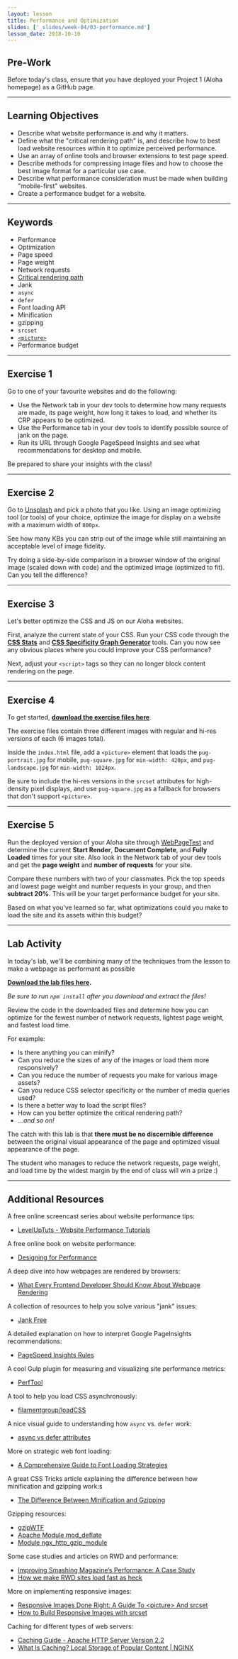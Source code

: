 ```yaml
---
layout: lesson
title: Performance and Optimization
slides: ['_slides/week-04/03-performance.md']
lesson_date: 2018-10-10
---
```


## Pre-Work

Before today's class, ensure that you have deployed your Project 1 (Aloha homepage) as a GitHub page.

---

## Learning Objectives

* Describe what website performance is and why it matters.
* Define what the "critical rendering path" is, and describe how to best load website resources within it to optimize perceived performance.
* Use an array of online tools and browser extensions to test page speed.
* Describe methods for compressing image files and how to choose the best image format for a particular use case.
* Describe what performance consideration must be made when building "mobile-first" websites.
* Create a performance budget for a website.

---

## Keywords

* Performance
* Optimization
* Page speed
* Page weight
* Network requests
* [Critical rendering path](https://developers.google.com/web/fundamentals/performance/critical-rendering-path/?hl=en)
* Jank
* `async`
* `defer`
* Font loading API
* Minification
* gzipping
* `srcset`
* [`<picture>`](https://developer.mozilla.org/en/docs/Web/HTML/Element/picture)
* Performance budget

---

## Exercise 1

Go to one of your favourite websites and do the following:

* Use the Network tab in your dev tools to determine how many requests are made, its page weight, how long it takes to load, and whether its CRP appears to be optimized.
* Use the Performance tab in your dev tools to identify possible source of jank on the page.
* Run its URL through Google PageSpeed Insights and see what recommendations for desktop and mobile.

Be prepared to share your insights with the class!

---

## Exercise 2

Go to [Unsplash](https://unsplash.com/) and pick a photo that you like. Using an image optimizing tool (or tools) of your choice, optimize the image for display on a website with a maximum width of `800px`.

See how many KBs you can strip out of the image while still maintaining an acceptable level of image fidelity.

Try doing a side-by-side comparison in a browser window of the original image (scaled down with code) and the optimized image (optimized to fit). Can you tell the difference?

---

## Exercise 3

Let's better optimize the CSS and JS on our Aloha websites.

First, analyze the current state of your CSS. Run your CSS code through the **[CSS Stats](http://cssstats.com/stats?link=http%3A%2F%2Fredacademy.github.io%2Faloha-apparel-pt2%2Fcss%2Fstyle-stretch.css)** and **[CSS Specificity Graph Generator](https://jonassebastianohlsson.com/specificity-graph/)** tools. Can you now see any obvious places where you could improve your CSS performance?

Next, adjust your `<script>` tags so they can no longer block content rendering on the page.

---

## Exercise 4

To get started, **[download the exercise files here](/public/files/exercises/picture-element.zip)**.

The exercise files contain three different images with regular and hi-res versions of each (6 images total).

Inside the `index.html` file, add a `<picture>` element that loads the `pug-portrait.jpg` for mobile, `pug-square.jpg` for `min-width: 420px`, and `pug-landscape.jpg` for `min-width: 1024px`.

Be sure to include the hi-res versions in the `srcset` attributes for high-density pixel displays, and use `pug-square.jpg` as a fallback for browsers that don't support `<picture>`.

---

## Exercise 5

Run the deployed version of your Aloha site through [WebPageTest](http://www.webpagetest.org/) and determine the current **Start Render**, **Document Complete**, and **Fully Loaded** times for your site. Also look in the Network tab of your dev tools and get the **page weight** and **number of requests** for your site.

Compare these numbers with two of your classmates. Pick the top speeds and lowest page weight and number requests in your group, and then **subtract 20%**. This will be your target performance budget for your site.

Based on what you've learned so far, what optimizations could you make to load the site and its assets within this budget?

---

## Lab Activity

In today's lab, we'll be combining many of the techniques from the lesson to make a webpage as performant as possible

**[Download the lab files here](/public/files/labs/performance-lab.zip).**

_Be sure to run `npm install` after you download and extract the files!_

Review the code in the downloaded files and determine how you can optimize for the fewest number of network requests, lightest page weight, and fastest load time.

For example:

* Is there anything you can minify?
* Can you reduce the sizes of any of the images or load them more responsively?
* Can you reduce the number of requests you make for various image assets?
* Can you reduce CSS selector specificity or the number of media queries used?
* Is there a better way to load the script files?
* How can you better optimize the critical rendering path?
* _...and so on!_

The catch with this lab is that **there must be no discernible difference** between the original visual appearance of the page and optimized visual appearance of the page.

The student who manages to reduce the network requests, page weight, and load time by the widest margin by the end of class will win a prize :)

---

## Additional Resources

A free online screencast series about website performance tips:

* [LevelUpTuts - Website Performance Tutorials](https://www.youtube.com/playlist?list=PLLnpHn493BHGpGXukqYsxwQw3ziW3uti6)

A free online book on website performance:

* [Designing for Performance](http://designingforperformance.com/)

A deep dive into how webpages are rendered by browsers:

* [What Every Frontend Developer Should Know About Webpage Rendering](http://frontendbabel.info/articles/webpage-rendering-101/)

A collection of resources to help you solve various "jank" issues:

* [Jank Free](http://jankfree.org/)

A detailed explanation on how to interpret Google PageInsights recommendations:

* [
  PageSpeed Insights Rules](https://developers.google.com/speed/docs/insights/rules)

A cool Gulp plugin for measuring and visualizing site performance metrics:

* [PerfTool](http://performance-tool.devbridge.com/)

A tool to help you load CSS asynchronously:

* [filamentgroup/loadCSS](https://github.com/filamentgroup/loadCSS)

A nice visual guide to understanding how `async` vs. `defer` work:

* [async vs defer attributes](http://www.growingwiththeweb.com/2014/02/async-vs-defer-attributes.html)

More on strategic web font loading:

* [A Comprehensive Guide to Font Loading Strategies](https://www.zachleat.com/web/comprehensive-webfonts/)

A great CSS Tricks article explaining the difference between how minification and gzipping work:s

* [The Difference Between Minification and Gzipping](https://css-tricks.com/the-difference-between-minification-and-gzipping/)

Gzipping resources:

* [gzipWTF](http://gzipwtf.com/)
* [Apache Module mod_deflate](http://httpd.apache.org/docs/current/mod/mod_deflate.html)
* [Module ngx_http_gzip_module](http://nginx.org/en/docs/http/ngx_http_gzip_module.html)

Some case studies and articles on RWD and performance:

* [Improving Smashing Magazine’s Performance: A Case Study](https://www.smashingmagazine.com/2014/09/improving-smashing-magazine-performance-case-study/)
* [How we make RWD sites load fast as heck](https://www.filamentgroup.com/lab/performance-rwd.html)

More on implementing responsive images:

* [Responsive Images Done Right: A Guide To &lt;picture&gt; And srcset](https://www.smashingmagazine.com/2014/05/responsive-images-done-right-guide-picture-srcset/)
* [How to Build Responsive Images with srcset](https://www.sitepoint.com/how-to-build-responsive-images-with-srcset/)

Caching for different types of web servers:

* [Caching Guide - Apache HTTP Server Version 2.2](http://httpd.apache.org/docs/2.2/caching.html)
* [What Is Caching? Local Storage of Popular Content | NGINX](https://www.nginx.com/resources/admin-guide/caching/)

